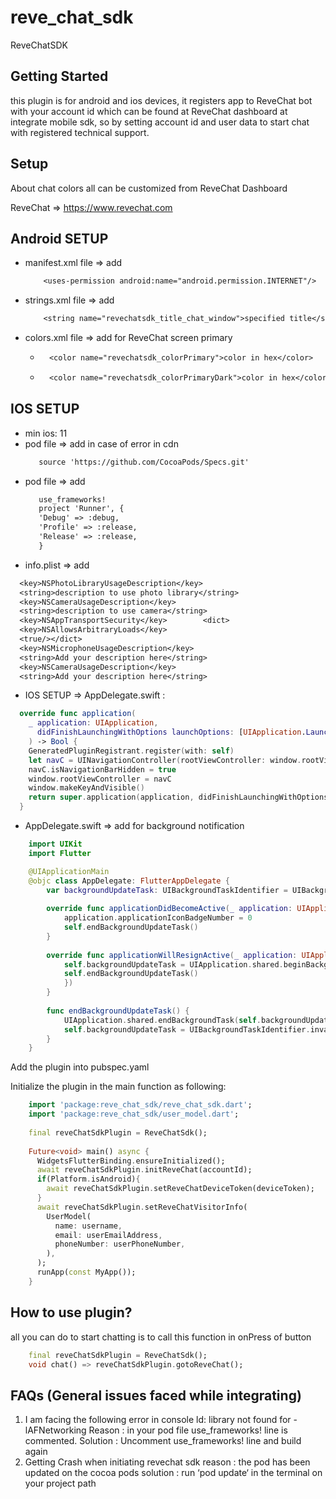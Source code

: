 # reve_chat_sdk

ReveChatSDK

## Getting Started

this plugin is for android and ios devices, it registers app to ReveChat bot with your account id 
which can be found at ReveChat dashboard at integrate mobile sdk, so by setting account id 
and user data to start chat with registered technical support.

## Setup

About chat colors all can be customized from ReveChat Dashboard

ReveChat => https://www.revechat.com

## Android SETUP
* manifest.xml file => add
  ```txt
      <uses-permission android:name="android.permission.INTERNET"/>
  ```
* strings.xml file => add 
    ```txt
        <string name="revechatsdk_title_chat_window">specified title</string>
    ```
* colors.xml file => add for ReveChat screen primary
    * ```txt
        <color name="revechatsdk_colorPrimary">color in hex</color>
      ```
    * ```txt
        <color name="revechatsdk_colorPrimaryDark">color in hex</color>
      ```

## IOS SETUP
* min ios: 11
* pod file => add in case of error in cdn
    ```txt
       source 'https://github.com/CocoaPods/Specs.git'
    ```
* pod file => add
  ```txt
     use_frameworks!
     project 'Runner', {
     'Debug' => :debug,
     'Profile' => :release,
     'Release' => :release,
     }
  ```
* info.plist => add
```txt
  <key>NSPhotoLibraryUsageDescription</key>
  <string>description to use photo library</string>
  <key>NSCameraUsageDescription</key>
  <string>description to use camera</string>
  <key>NSAppTransportSecurity</key>        <dict>
  <key>NSAllowsArbitraryLoads</key>
  <true/></dict>
  <key>NSMicrophoneUsageDescription</key>
  <string>Add your description here</string>
  <key>NSCameraUsageDescription</key>
  <string>Add your description here</string>
```
* IOS SETUP => AppDelegate.swift :
```swift
  override func application(
    _ application: UIApplication,
      didFinishLaunchingWithOptions launchOptions: [UIApplication.LaunchOptionsKey: Any]?
    ) -> Bool {
    GeneratedPluginRegistrant.register(with: self)
    let navC = UINavigationController(rootViewController: window.rootViewController!)
    navC.isNavigationBarHidden = true
    window.rootViewController = navC
    window.makeKeyAndVisible()
    return super.application(application, didFinishLaunchingWithOptions: launchOptions)
  }
```
* AppDelegate.swift => add for background notification
```swift
    import UIKit
    import Flutter

    @UIApplicationMain
    @objc class AppDelegate: FlutterAppDelegate {
        var backgroundUpdateTask: UIBackgroundTaskIdentifier = UIBackgroundTaskIdentifier(rawValue: 0)
    
        override func applicationDidBecomeActive(_ application: UIApplication) {
            application.applicationIconBadgeNumber = 0
            self.endBackgroundUpdateTask()
        }
        
        override func applicationWillResignActive(_ application: UIApplication) {
            self.backgroundUpdateTask = UIApplication.shared.beginBackgroundTask(expirationHandler: {
            self.endBackgroundUpdateTask()
            })
        }
        
        func endBackgroundUpdateTask() {
            UIApplication.shared.endBackgroundTask(self.backgroundUpdateTask)
            self.backgroundUpdateTask = UIBackgroundTaskIdentifier.invalid
        }
    }
```

Add the plugin into pubspec.yaml

Initialize the plugin in the main function as following:

```dart
    import 'package:reve_chat_sdk/reve_chat_sdk.dart';
    import 'package:reve_chat_sdk/user_model.dart';
    
    final reveChatSdkPlugin = ReveChatSdk();
    
    Future<void> main() async {
      WidgetsFlutterBinding.ensureInitialized();
      await reveChatSdkPlugin.initReveChat(accountId);
      if(Platform.isAndroid){
        await reveChatSdkPlugin.setReveChatDeviceToken(deviceToken);
      }
      await reveChatSdkPlugin.setReveChatVisitorInfo(
        UserModel(
          name: username,
          email: userEmailAddress,
          phoneNumber: userPhoneNumber,
        ),
      );
      runApp(const MyApp());
    }
```

## How to use plugin?

all you can do to start chatting is to call this function in onPress of button

```dart
    final reveChatSdkPlugin = ReveChatSdk();
    void chat() => reveChatSdkPlugin.gotoReveChat();
```

## FAQs (General issues faced while integrating)
1. I am facing the following error in console
   ld: library not found for -lAFNetworking
   Reason : in your pod file use_frameworks! line is commented.
   Solution : Uncomment use_frameworks! line and build again
2. Getting Crash when initiating revechat sdk
   reason : the pod has been updated on the cocoa pods
   solution : run ‘pod update‘ in the terminal on your project path
